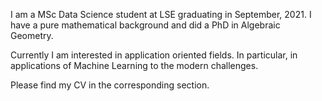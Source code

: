 I am a MSc Data Science student at LSE graduating in September, 2021. I have a pure mathematical background and did a PhD in Algebraic Geometry.

Currently I am interested in application oriented fields. In particular, in applications of Machine Learning to the modern challenges.

Please find my CV in the corresponding section.
